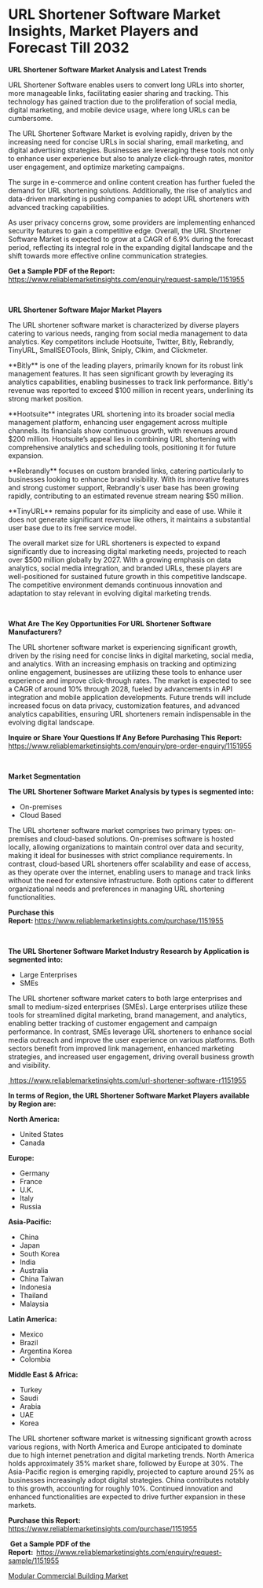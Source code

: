 <p><h1>URL Shortener Software Market Insights, Market Players and Forecast Till 2032</h1></p><p><strong>URL Shortener Software Market Analysis and Latest Trends</strong></p>
<p><p>URL Shortener Software enables users to convert long URLs into shorter, more manageable links, facilitating easier sharing and tracking. This technology has gained traction due to the proliferation of social media, digital marketing, and mobile device usage, where long URLs can be cumbersome. </p><p>The URL Shortener Software Market is evolving rapidly, driven by the increasing need for concise URLs in social sharing, email marketing, and digital advertising strategies. Businesses are leveraging these tools not only to enhance user experience but also to analyze click-through rates, monitor user engagement, and optimize marketing campaigns. </p><p>The surge in e-commerce and online content creation has further fueled the demand for URL shortening solutions. Additionally, the rise of analytics and data-driven marketing is pushing companies to adopt URL shorteners with advanced tracking capabilities. </p><p>As user privacy concerns grow, some providers are implementing enhanced security features to gain a competitive edge. Overall, the URL Shortener Software Market is expected to grow at a CAGR of 6.9% during the forecast period, reflecting its integral role in the expanding digital landscape and the shift towards more effective online communication strategies.</p></p>
<p><strong>Get a Sample PDF of the Report:&nbsp;</strong> <a href="https://www.reliablemarketinsights.com/enquiry/request-sample/1151955?utm_campaign=3014&utm_medium=2&utm_source=Github&utm_content=ia&utm_term=10032025&utm_id=url-shortener-software">https://www.reliablemarketinsights.com/enquiry/request-sample/1151955</a></p>
<p>&nbsp;</p>
<p><strong>URL Shortener Software Major Market Players</strong></p>
<p><p>The URL shortener software market is characterized by diverse players catering to various needs, ranging from social media management to data analytics. Key competitors include Hootsuite, Twitter, Bitly, Rebrandly, TinyURL, SmallSEOTools, Blink, Sniply, Clkim, and Clickmeter.</p><p>**Bitly** is one of the leading players, primarily known for its robust link management features. It has seen significant growth by leveraging its analytics capabilities, enabling businesses to track link performance. Bitly's revenue was reported to exceed $100 million in recent years, underlining its strong market position.</p><p>**Hootsuite** integrates URL shortening into its broader social media management platform, enhancing user engagement across multiple channels. Its financials show continuous growth, with revenues around $200 million. Hootsuite’s appeal lies in combining URL shortening with comprehensive analytics and scheduling tools, positioning it for future expansion.</p><p>**Rebrandly** focuses on custom branded links, catering particularly to businesses looking to enhance brand visibility. With its innovative features and strong customer support, Rebrandly's user base has been growing rapidly, contributing to an estimated revenue stream nearing $50 million.</p><p>**TinyURL** remains popular for its simplicity and ease of use. While it does not generate significant revenue like others, it maintains a substantial user base due to its free service model.</p><p>The overall market size for URL shorteners is expected to expand significantly due to increasing digital marketing needs, projected to reach over $500 million globally by 2027. With a growing emphasis on data analytics, social media integration, and branded URLs, these players are well-positioned for sustained future growth in this competitive landscape. The competitive environment demands continuous innovation and adaptation to stay relevant in evolving digital marketing trends.</p></p>
<p>&nbsp;</p>
<p><strong>What Are The Key Opportunities For URL Shortener Software Manufacturers?</strong></p>
<p><p>The URL shortener software market is experiencing significant growth, driven by the rising need for concise links in digital marketing, social media, and analytics. With an increasing emphasis on tracking and optimizing online engagement, businesses are utilizing these tools to enhance user experience and improve click-through rates. The market is expected to see a CAGR of around 10% through 2028, fueled by advancements in API integration and mobile application developments. Future trends will include increased focus on data privacy, customization features, and advanced analytics capabilities, ensuring URL shorteners remain indispensable in the evolving digital landscape.</p></p>
<p><strong>Inquire or Share Your Questions If Any Before Purchasing This Report:</strong> <a href="https://www.reliablemarketinsights.com/enquiry/pre-order-enquiry/1151955?utm_campaign=3014&utm_medium=2&utm_source=Github&utm_content=ia&utm_term=10032025&utm_id=url-shortener-software">https://www.reliablemarketinsights.com/enquiry/pre-order-enquiry/1151955</a></p>
<p>&nbsp;</p>
<p><strong>Market Segmentation</strong></p>
<p><strong>The URL Shortener Software Market Analysis by types is segmented into:</strong></p>
<p><ul><li>On-premises</li><li>Cloud Based</li></ul></p>
<p><p>The URL shortener software market comprises two primary types: on-premises and cloud-based solutions. On-premises software is hosted locally, allowing organizations to maintain control over data and security, making it ideal for businesses with strict compliance requirements. In contrast, cloud-based URL shorteners offer scalability and ease of access, as they operate over the internet, enabling users to manage and track links without the need for extensive infrastructure. Both options cater to different organizational needs and preferences in managing URL shortening functionalities.</p></p>
<p><strong>Purchase this Report:&nbsp;</strong><a href="https://www.reliablemarketinsights.com/purchase/1151955?utm_campaign=3014&utm_medium=2&utm_source=Github&utm_content=ia&utm_term=10032025&utm_id=url-shortener-software">https://www.reliablemarketinsights.com/purchase/1151955</a></p>
<p>&nbsp;</p>
<p><strong>The URL Shortener Software Market Industry Research by Application is segmented into:</strong></p>
<p><ul><li>Large Enterprises</li><li>SMEs</li></ul></p>
<p><p>The URL shortener software market caters to both large enterprises and small to medium-sized enterprises (SMEs). Large enterprises utilize these tools for streamlined digital marketing, brand management, and analytics, enabling better tracking of customer engagement and campaign performance. In contrast, SMEs leverage URL shorteners to enhance social media outreach and improve the user experience on various platforms. Both sectors benefit from improved link management, enhanced marketing strategies, and increased user engagement, driving overall business growth and visibility.</p></p>
<p><a href="https://www.reliablemarketinsights.com/url-shortener-software-r1151955?utm_campaign=3014&utm_medium=2&utm_source=Github&utm_content=ia&utm_term=10032025&utm_id=url-shortener-software">&nbsp;https://www.reliablemarketinsights.com/url-shortener-software-r1151955</a></p>
<p><strong>In terms of Region, the URL Shortener Software Market Players available by Region are:</strong></p>
<p>
    <p> <strong> North America: </strong>
        <ul>
            <li>United States</li>
            <li>Canada</li>
        </ul>
        </p> 
    <p> <strong> Europe: </strong>
        <ul>
            <li>Germany</li>
            <li>France</li>
            <li>U.K.</li>
            <li>Italy</li>
            <li>Russia</li>
        </ul>
        </p> 
    <p> <strong> Asia-Pacific: </strong>
        <ul>
            <li>China</li>
            <li>Japan</li>
            <li>South Korea</li>
            <li>India</li>
            <li>Australia</li>
            <li>China Taiwan</li>
            <li>Indonesia</li>
            <li>Thailand</li>
            <li>Malaysia</li>
        </ul>
        </p> 
    <p> <strong> Latin America: </strong>
        <ul>
            <li>Mexico</li>
            <li>Brazil</li>
            <li>Argentina Korea</li>
            <li>Colombia</li>
        </ul>
        </p> 
    <p> <strong> Middle East & Africa: </strong>
        <ul>
            <li>Turkey</li>
            <li>Saudi</li>
            <li>Arabia</li>
            <li>UAE</li>
            <li>Korea</li>
        </ul>
    </p>
    </p>
<p><p>The URL shortener software market is witnessing significant growth across various regions, with North America and Europe anticipated to dominate due to high internet penetration and digital marketing trends. North America holds approximately 35% market share, followed by Europe at 30%. The Asia-Pacific region is emerging rapidly, projected to capture around 25% as businesses increasingly adopt digital strategies. China contributes notably to this growth, accounting for roughly 10%. Continued innovation and enhanced functionalities are expected to drive further expansion in these markets.</p></p>
<p><strong>Purchase this Report: </strong><a href="https://www.reliablemarketinsights.com/purchase/1151955?utm_campaign=3014&utm_medium=2&utm_source=Github&utm_content=ia&utm_term=10032025&utm_id=url-shortener-software">https://www.reliablemarketinsights.com/purchase/1151955</a></p>
<p>&nbsp;<strong>Get a Sample PDF of the Report:&nbsp;&nbsp;</strong><a href="https://www.reliablemarketinsights.com/enquiry/request-sample/1151955?utm_campaign=3014&utm_medium=2&utm_source=Github&utm_content=ia&utm_term=10032025&utm_id=url-shortener-software">https://www.reliablemarketinsights.com/enquiry/request-sample/1151955</a></p>
<p><strong></strong></p>
<p><p><a href="https://github.com/lalolatiot/Market-Research-Report-List-1/blob/main/modular-commercial-building-market.md?utm_campaign=3014&utm_medium=2&utm_source=Github&utm_content=ia&utm_term=10032025&utm_id=url-shortener-software">Modular Commercial Building Market</a></p></p>